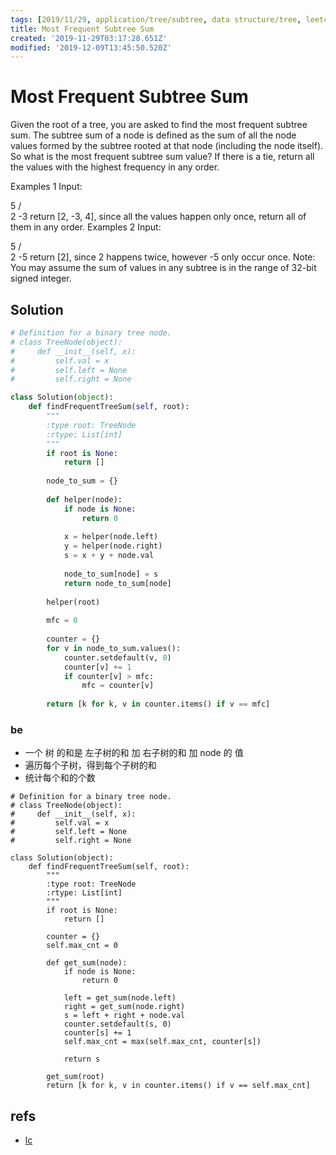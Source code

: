 ```yaml
---
tags: [2019/11/29, application/tree/subtree, data structure/tree, leetcode/508, method/recursion]
title: Most Frequent Subtree Sum
created: '2019-11-29T03:17:28.651Z'
modified: '2019-12-09T13:45:50.520Z'
---
```


# Most Frequent Subtree Sum

Given the root of a tree, you are asked to find the most frequent subtree sum. The subtree sum of a node is defined as the sum of all the node values formed by the subtree rooted at that node (including the node itself). So what is the most frequent subtree sum value? If there is a tie, return all the values with the highest frequency in any order.

Examples 1
Input:

  5
 /  \
2   -3
return [2, -3, 4], since all the values happen only once, return all of them in any order.
Examples 2
Input:

  5
 /  \
2   -5
return [2], since 2 happens twice, however -5 only occur once.
Note: You may assume the sum of values in any subtree is in the range of 32-bit signed integer.

## Solution

```python
# Definition for a binary tree node.
# class TreeNode(object):
#     def __init__(self, x):
#         self.val = x
#         self.left = None
#         self.right = None

class Solution(object):
    def findFrequentTreeSum(self, root):
        """
        :type root: TreeNode
        :rtype: List[int]
        """
        if root is None:
            return []
        
        node_to_sum = {}
        
        def helper(node):
            if node is None:
                return 0
            
            x = helper(node.left)
            y = helper(node.right)
            s = x + y + node.val
            
            node_to_sum[node] = s
            return node_to_sum[node]
        
        helper(root)
        
        mfc = 0
        
        counter = {}
        for v in node_to_sum.values():
            counter.setdefault(v, 0)
            counter[v] += 1
            if counter[v] > mfc:
                mfc = counter[v]
        
        return [k for k, v in counter.items() if v == mfc]         
```

### be

* 一个 树 的和是 左子树的和 加 右子树的和 加 node 的 值
* 遍历每个子树，得到每个子树的和
* 统计每个和的个数


```
# Definition for a binary tree node.
# class TreeNode(object):
#     def __init__(self, x):
#         self.val = x
#         self.left = None
#         self.right = None

class Solution(object):
    def findFrequentTreeSum(self, root):
        """
        :type root: TreeNode
        :rtype: List[int]
        """
        if root is None:
            return []
        
        counter = {}
        self.max_cnt = 0
        
        def get_sum(node):
            if node is None:
                return 0
            
            left = get_sum(node.left)
            right = get_sum(node.right)
            s = left + right + node.val
            counter.setdefault(s, 0)
            counter[s] += 1
            self.max_cnt = max(self.max_cnt, counter[s])
            
            return s
        
        get_sum(root)
        return [k for k, v in counter.items() if v == self.max_cnt]
```

## refs

* [lc](https://leetcode.com/problems/most-frequent-subtree-sum/)

